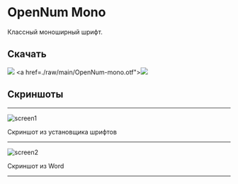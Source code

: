 # OpenNum Mono
 Классный моноширный шрифт.
## Скачать
<a href="./raw/main/OpenNum-mono.ttf"><img src="https://custom-icon-badges.herokuapp.com/badge/-Download .ttf-F25278?style=for-the-badge&logo=download&logoColor=white"/></a>
<a href=./raw/main/OpenNum-mono.otf"><img src="https://custom-icon-badges.herokuapp.com/badge/-Download .otf-F25278?style=for-the-badge&logo=download&logoColor=white"/></a>
## Скриншоты
***
![screen1](https://user-images.githubusercontent.com/103951737/175776741-add21603-a1e9-4237-a46b-130a04da3c1e.JPG)

Скриншот из установщика шрифтов
***
![screen2](https://user-images.githubusercontent.com/103951737/175776782-47ce15b3-5dd6-4b9b-8e48-6849ffa80780.JPG)

Скриншот из Word
***
 

